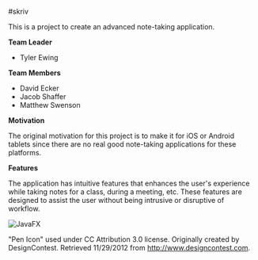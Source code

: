 #skriv

This is a project to create an advanced note-taking application.

**Team Leader**

* Tyler Ewing

**Team Members**

* David Ecker
* Jacob Shaffer
* Matthew Swenson

**Motivation**

The original motivation for this project is to make it for iOS or Android tablets since there are no real good note-taking applications for these platforms.

**Features**

The application has intuitive features that enhances the user's experience while taking notes for a class, during a meeting, etc. These features are designed to assist the user without being intrusive or disruptive of workflow.


![JavaFX](https://github.com/zoso10/skriv/blob/master/Screen%20Shot.png?raw=true)

"Pen Icon" used under CC Attribution 3.0 license. Originally created by DesignContest. Retrieved 11/29/2012 from http://www.designcontest.com.
